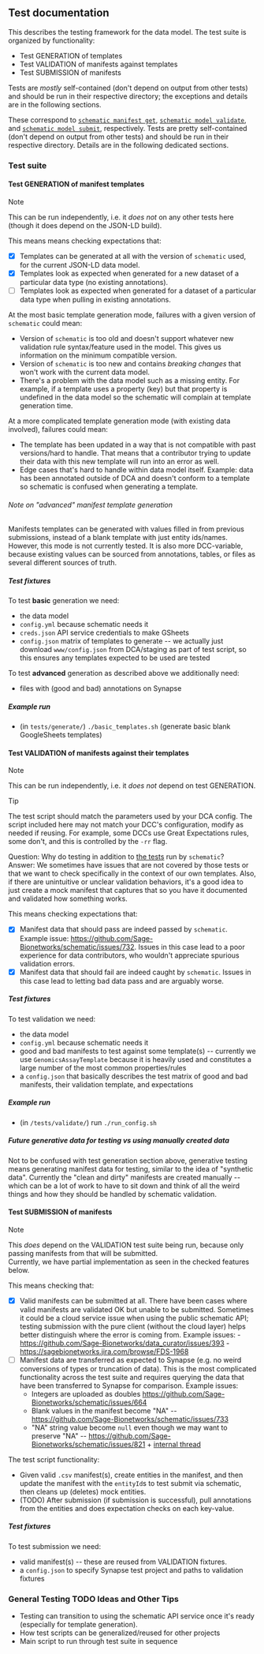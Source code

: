 ## Test documentation

This describes the testing framework for the data model. 
The test suite is organized by functionality: 
- Test GENERATION of templates
- Test VALIDATION of manifests against templates
- Test SUBMISSION of manifests

Tests are *mostly* self-contained (don't depend on output from other tests) and should be run in their respective directory;
the exceptions and details are in the following sections.

These correspond to [`schematic manifest get`](https://sage-schematic.readthedocs.io/en/develop/cli_reference.html#schematic-manifest-get), [`schematic model validate`](https://sage-schematic.readthedocs.io/en/develop/cli_reference.html#schematic-model-validate), and [`schematic model submit`](https://sage-schematic.readthedocs.io/en/develop/cli_reference.html#schematic-model-submit), respectively.
Tests are pretty self-contained (don't depend on output from other tests) and should be run in their respective directory.
Details are in the following dedicated sections.

### Test suite

#### Test GENERATION of manifest templates

> [!NOTE]
> This can be run independently, i.e. it *does not* on any other tests here (though it does depend on the JSON-LD build).

This means means checking expectations that:
- [x] Templates can be generated at all with the version of `schematic` used, for the current JSON-LD data model. 
- [x] Templates look as expected when generated for a new dataset of a particular data type (no existing annotations).
- [ ] Templates look as expected when generated for a dataset of a particular data type when pulling in existing annotations. 

At the most basic template generation mode, failures with a given version of `schematic` could mean:
- Version of `schematic` is too old and doesn't support whatever new validation rule syntax/feature used in the model. This gives us information on the minimum compatible version.
- Version of `schematic` is too new and contains *breaking changes* that won't work with the current data model.  
- There's a problem with the data model such as a missing entity. For example, if a template uses a property (key) but that property is undefined in the data model so the schematic will complain at template generation time. 

At a more complicated template generation mode (with existing data involved), failures could mean:
- The template has been updated in a way that is not compatible with past versions/hard to handle. That means that a contributor trying to update their data with this new template will run into an error as well.
- Edge cases that's hard to handle within data model itself. Example: data has been annotated outside of DCA and doesn't conform to a template so schematic is confused when generating a template. 

###### Note on "advanced" manifest template generation

Manifests templates can be generated with values filled in from previous submissions, instead of a blank template with just entity ids/names. 
However, this mode is not currently tested. It is also more DCC-variable, because existing values can be sourced from annotations, tables, or files as several different sources of truth.

##### Test fixtures

To test **basic** generation we need:
- the data model
- `config.yml` because schematic needs it
- `creds.json` API service credentials to make GSheets
- `config.json` matrix of templates to generate -- we actually just download `www/config.json` from DCA/staging as part of test script, so this ensures any templates expected to be used are tested

To test **advanced** generation as described above we additionally need:
- files with (good and bad) annotations on Synapse

##### Example run

- (in `tests/generate/`) `./basic_templates.sh` (generate basic blank GoogleSheets templates)

#### Test VALIDATION of manifests against their templates

> [!NOTE]
> This can be run independently, i.e. it *does not* depend on test GENERATION.

> [!TIP]
> The test script should match the parameters used by your DCA config.
> The script included here may not match your DCC's configuration, modify as needed if reusing.
> For example, some DCCs use Great Expectations rules, some don't, and this is controlled by the `-rr` flag. 

Question: Why do testing in addition to [the tests](https://github.com/Sage-Bionetworks/schematic/tree/develop/tests/data/mock_manifests) run by `schematic`?  
Answer: We sometimes have issues that are not covered by those tests or that we want to check specifically in the context of our own templates. 
Also, if there are unintuitive or unclear validation behaviors, it's a good idea to just create a mock manifest that captures that so you have it documented and validated how something works.

This means checking expectations that:
- [x] Manifest data that should pass are indeed passed by `schematic`. Example issue: https://github.com/Sage-Bionetworks/schematic/issues/732. Issues in this case lead to a poor experience for data contributors, who wouldn't appreciate spurious validation errors. 
- [x] Manifest data that should fail are indeed caught by `schematic`. Issues in this case lead to letting bad data pass and are arguably worse.  

##### Test fixtures 

To test validation we need:
- the data model 
- `config.yml` because schematic needs it
- good and bad manifests to test against some template(s) -- currently we use `GenomicsAssayTemplate` because it is heavily used and constitutes a large number of the most common properties/rules
- a `config.json` that basically describes the test matrix of good and bad manifests, their validation template, and expectations

##### Example run

- (in `/tests/validate/`) run `./run_config.sh`

##### Future generative data for testing vs using manually created data

Not to be confused with test generation section above, generative testing means generating manifest data for testing, similar to the idea of "synthetic data". Currently the "clean and dirty" manifests are created manually -- which can be a lot of work to have to sit down and think of all the weird things and how they should be handled by schematic validation. 

#### Test SUBMISSION of manifests

> [!NOTE]
> This *does* depend on the VALIDATION test suite being run, because only passing manifests from that will be submitted.  
Currently, we have partial implementation as seen in the checked features below.

This means checking that:
- [x] Valid manifests can be submitted at all. There have been cases where valid manifests are validated OK but unable to be submitted. Sometimes it could be a cloud service issue when using the public schematic API; testing submission with the pure client (without the cloud layer) helps better distinguish where the error is coming from. Example issues:
      - https://github.com/Sage-Bionetworks/data_curator/issues/393
      - https://sagebionetworks.jira.com/browse/FDS-1968
- [ ] Manifest data are transferred as expected to Synapse (e.g. no weird conversions of types or truncation of data).
      This is the most complicated functionality across the test suite and requires querying the data that have been transferred to Synapse for comparison. Example issues: 
  - Integers are uploaded as doubles https://github.com/Sage-Bionetworks/schematic/issues/664
  - Blank values in the manifest become "NA" -- https://github.com/Sage-Bionetworks/schematic/issues/733
  - "NA" string value become `null` even though we may want to preserve "NA" -- https://github.com/Sage-Bionetworks/schematic/issues/821 + [internal thread](https://sagebionetworks.slack.com/archives/C01ANC02U59/p1681769606510569?thread_ts=1681769370.017039&cid=C01ANC02U59)

The test script functionality:
- Given valid `.csv` manifest(s), create entities in the manifest, and then update the manifest with the `entityId`s to test submit via schematic, then cleans up (deletes) mock entities.
- (TODO) After submission (if submission is successful), pull annotations from the entities and does expectation checks on each key-value.

##### Test fixtures

To test submission we need:
- valid manifest(s)  -- these are reused from VALIDATION fixtures.
- a `config.json` to specify Synapse test project and paths to validation fixtures

### General Testing TODO Ideas and Other Tips

- Testing can transition to using the schematic API service once it's ready (especially for template generation).
- How test scripts can be generalized/reused for other projects
- Main script to run through test suite in sequence 
